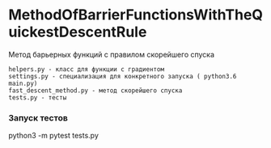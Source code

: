 # MethodOfBarrierFunctionsWithTheQuickestDescentRule
Метод барьерных функций с правилом скорейшего спуска 

```
helpers.py - класс для функции с градиентом
settings.py - специализация для конкретного запуска ( python3.6 main.py)
fast_descent_method.py - метод скорейшего спуска
tests.py - тесты
```

### Запуск тестов
python3 -m pytest tests.py